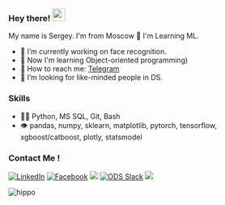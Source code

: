 ### Hey there! <img src="https://media.giphy.com/media/hvRJCLFzcasrR4ia7z/giphy.gif" width="25px">
My name is Sergey. I'm from Moscow 🌆 I'm Learning ML.

- 🔭 I’m currently working on face recognition.
- 🤔 Now I'm learning Object-oriented programming)
- 💬 How to reach me: [Telegram](https://t.me/ghiopinion)
- 🤔 I’m looking for like-minded people in DS.

### Skills
- 👨‍💻 Python, MS SQL, Git, Bash
- 👁️ pandas, numpy, sklearn, matplotlib, pytorch, tensorflow, xgboost/catboost, plotly, statsmodel

### Contact Me !

[<img target="_blank" src="https://img.icons8.com/color/48/000000/linkedin.png" title="LinkedIn">](https://linkedin.cn/in/sergey-kitaev-019133200/)       [<img target="_blank" src="https://img.icons8.com/color/48/000000/facebook-new.png" title="Facebook">](https://facebook.com/profile.php?id=100006987757699/)                [<img target="_blank" src="https://img.icons8.com/fluency/50/000000/instagram-new.png">](https://www.instagram.com/takeitself/)       [<img target="_blank" src="https://img.icons8.com/color/48/000000/slack-new.png" title="ODS Slack">](https://opendatascience.slack.com/team/U02DTJEUGLF)         [<img target="_blank" src="https://img.icons8.com/fluency/48/000000/spotify.png">](https://open.spotify.com/user/31v5hq5xg6ecn5uvutig2hded4di?si=b35a039a0f094ee9)


![hippo](https://media3.giphy.com/media/S3Ot3hZ5bcy8o/giphy.gif)
